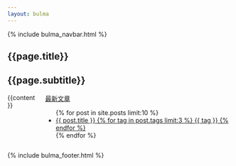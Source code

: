 ```yaml
---
layout: bulma
---
```


{% include bulma_navbar.html %}

<section class="hero is-primary">
    <div class="hero-body">
        <div class="container">
            <h1 class="title">{{page.title}}</h1>
            <h2 class="subtitle">{{page.subtitle}}</h2>
        </div>
    </div>
</section>

<section class="section">
    <div class="container">
        <div class="columns">
            <div class="column">
                <div class="content">
                    {{content}}
                </div>
            </div>
            <div class="column">
                <aside class="menu">
                    <a class="menu-label" href="/blog/">最新文章</a>
                    <ul class="menu-list">
                        {% for post in site.posts limit:10 %}
                        <li>
                            <a href="{{ site.baseurl }}{{ post.url }}">
                                {{ post.title }}
                                {% for tag in post.tags limit:3 %}
                                <span class="tag is-small is-link is-light">{{ tag }}</span>
                                {% endfor %}
                            </a>
                        </li>
                        {% endfor %}
                    </ul>
                </aside>
            </div>
        </div>
    </div>
</section>

{% include bulma_footer.html %}